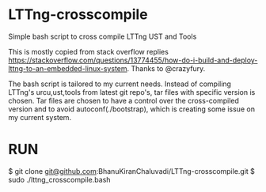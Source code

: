 # LTTng-crosscompile
Simple bash script to cross compile LTTng UST and Tools


This is mostly copied from stack overflow replies https://stackoverflow.com/questions/13774455/how-do-i-build-and-deploy-lttng-to-an-embedded-linux-system. Thanks to @crazyfury.

The bash script is tailored to my current needs. 
Instead of compiling LTTng's urcu,ust,tools from latest git repo's, tar files with specific version is chosen. 
Tar files are chosen to have a control over the cross-compiled version and to avoid autoconf(./bootstrap), which is creating some issue on my current system.


# RUN
$ git clone git@github.com:BhanuKiranChaluvadi/LTTng-crosscompile.git
$ sudo ./lttng_crosscompile.bash
